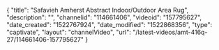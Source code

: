 {
    "title": "Safavieh Amherst Abstract Indoor\/Outdoor Area Rug",
    "description": "",
    "channelid": "114661406",
    "videoid": "157795627",
    "date_created": "1522767924",
    "date_modified": "1522868356",
    "type": "captivate",
    "layout": "channelVideo",
    "url": "\/latest-videos\/amt-416q-27\/114661406-157795627"
}